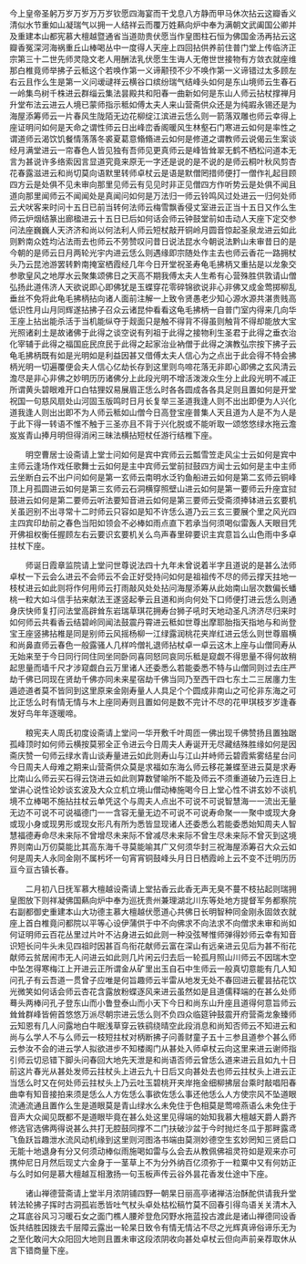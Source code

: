 <!-- { "loadSidebar": true } -->
今上皇帝圣躬万岁万岁万万岁钦愿四海宴而干戈息八方静而甲马休次拈云这瓣香义清似水节重如山凝瑞气以拥一人结祥云而覆万姓爇向炉中奉为满朝文武阖国公卿并及重建本山都宪慕大檀越暨通省当道勋贵伏愿当作皇图柱石恒为佛国金汤再拈云这瓣香冤深河海祸重丘山棒喝丛中一度得人天座上四回拈供养前住普门堂上传临济正宗第三十二世先师灵隐文老人用酬法乳伏愿生生诲人无倦世世接物有方敛衣就座维那白椎竟师举拂子云秪这个若唤作第一义谛颟顸不少不唤作第一义谛错过太多顾左右云且作么生是第一义问叆叇祥云横谷口缤纷瑞气结峰头如何是东山境师云生春石一岭集鸟树千株进云群缁云集法昙殿共和阳春一曲新如何是东山人师云拈杖撑禅月升堂布法云进云人境已蒙师指示秪如傅太夫人来山营斋供众还是为纯嘏永锡还是为海屋添筹师云一片春风生陇陌无边花柳绽江滨进云恁么则一箭落双雕也师云幸得上座证明问如何是天命之谓性师云日出峰峦香阁暖风生林壑石门寒进云如何是率性之谓道师云渴饮饥餐情落落冬裘夏葛意翛翛进云如何是修道之谓教师云说偈云生案谈经月满堂进云一帘春色人皆见独有吾师见更真师云是峰皆耸翠无鹤不栖松问道本无言为甚说许多络索因言显道究竟来原无一字还是说的是不说的是师云桐叶秋风剪杏花春露滋进云和尚切莫向语默里转师卓杖云是语是默僧罔措师便打一僧作礼起目顾四方云是处俱不见未审向那里见师云有见见时非正见僧四方作听势云是处俱不闻且道向那里闻师云不闻闻处是真闻问如何是万法归一师云铃鸣风过处进云一归何处师云犬吠客来时问十五日已前当转何法师云梅雪飘香侵丈室进云正当十五日又作么生师云炉烟结篆出廊楹进云十五日已后如何话会师云钟鼓堂前如击动人天座下定交参问法座巍巍人天济济和尚以何法利人师云短杖敲开铜岭月圆音惊起圣泉龙进云如此则黔南众姓均沾法雨去也师云不劳赞叹问昔日说法昆水今朝说法黔山未审昔日的是今朝的是师云日月两轮光宇内进云恁么则遇缘即宗随处作主去也师云香花一路拥杖头乃云昆池游罢转黔南掩室栖霞经几年今日开堂祝圣寿龟毛拂柄又重拈是以龙象交参歌皇风之地厚水云聚集颂佛日之天高不期我傅太夫人生希有心营殊胜供敦请山僧弘扬此道伟济人天欲说即心即佛犹是玉蝶穿花零碎锦欲说非心非佛又成金莺掷柳乱垂丝不免将此龟毛拂柄拈向诸人面前注解一上致令贤愚老少知心源水源共湛贵贱高低识性月山月同辉遂拈拂子召众云诸昆仲看看这龟毛拂柄一自普门室内得来几向华王座上拈出能杀活于当机能纵夺于觌面只是触不得背不得虽则触背不得却能放大宝光照诸刹土是故诸佛于此得之谈空说有列祖于此得之接物利生圣君于此得之垂衣治化宰辅于此得之福国庇民庶民于此得之起家治业衲僧于此得之演教弘宗按下拂子云龟毛拂柄既有如是光明如是利益因甚又借傅太夫人信心为之点出于此会得不特会拂柄光明一切遍覆便会夫人信心亿劫长存到这里则鸟啼花落无非即心即佛之玄风清云澹尽是非心非佛之妙明历历诸佛分上此段光明不增活泼泼众生分上此段光明不减正所谓黄头碧眼难开口白牯狸奴易展眉正恁么时各各圆成各各具足则且置如何是开堂祝国一句慈风扇处山河固玉版鸣时日月长复举三圣道我逢人则不出出即便为人兴化道我逢人则出出即不为人师云秪如山僧今日高登宝座普集人天且道为人是不为人是于此下得一转语不惟不触于三圣亦且不背于兴化脱或不能听取一颂悠悠绿水拖云澹岌岌青山捧月明但得消闲三昧法横拈短杖任游行结椎下座。

　　明空曹居士设斋请上堂士问如何是宾中宾师云云瓢雪笠走风尘士云如何是宾中主师云逢场作戏任歌舞士云如何是主中宾师云堂前挝鼓四方闻士云如何是主中主师云坐断白云不出户问如何是第一玄师云南明水泛钓鱼船进云如何是第二玄师云铜峰顶上月孤圆进云如何是第三玄师云石洞横穿照壁山进云如何是第一要师云升座宜挝鼓进云如何是第二要师云听法要知音进云如何是第三要师云受斋须捧钵进云玄要机关虽迥别不出寻常十二时师云只容如是知不许恁么道乃云三玄三要展个里之风光四主四宾印劫前之春色当阳如领会不必棒如雨点直下若承当何须喝似雷轰人天眼目凭开佛祖权衡任握顾左右云要识玄要机关么鸟声春里碎要识主宾意旨么山色雨中多卓拄杖下座。

　　师诞日霞章监院请上堂问世尊说法四十九年未曾说着半字且道说的是甚么法师卓杖一下云会么进云不会师云不会正好受持问如何是祖祖传不尽的师云撑天拄地一枝杖进云如此则将作何用师云打雨敲风处处拈问海屋添筹从此始南山层次数偏长蟠桃一粒大如斗信手拈来献法王遂竖起拳云且道和尚向何处下口师便打进云恁么则通身庆快师复打问法堂高辟耸东岩瑞草琪花拥寿台狮子吼时天地动圣凡济济尽归来时如何师云共看香云结碧岭同闻法鼓震丹霄进云秪如世尊出摩耶胎指天指地与和尚登宝王座竖拂拈椎是同是别师云风摇杨柳一江绿露润桃花夹岸红进云恁么则世尊眉横和尚鼻直师云春色一般露骚人几样吟僧礼退师拈杖卓一卓云这木上座与山僧同寿从无始来至于今日同行同住同坐同卧同喜同怒同哀同乐秪是窥觑不得思量不得何故稍起思量而墙千尺才涉窥觑白云万里诸人还委悉么若能委悉不特与山僧同则过去庄严劫千佛已同现在贤劫千佛亦同未来星宿劫千佛当同乃至西干四七东土二三居廛力生遁迹道者莫不皆同到这里原来金刚寿量人人具足个个圆成非南山之可伦非东海之可比正恁么时有情无情与木上座同寿则且置如何是数不完计不尽的花甲琪枝岁岁逢春发好鸟年年逐暖啼。

　　粮宪夫人周氏初度设斋请上堂问一华开敷千叶周匝一佛出现千佛赞扬且置独踞孤峰顶时如何师云横按莫邪全正令进云今日周夫人寿诞开无尽藏结殊胜缘如何是因斋庆赞一句师云绿水青山谈寿量进云如此则寿山与江山并峙师云碧霞紫雾结星台问今日周夫人母难之期来山营斋供众莫是求福如东海么师云移花兼蝶至进云莫是求寿比南山么师云买石得云饶进云如此则算数譬喻所不能及师云不须重道破乃云连日上堂讲心说性论妙谈玄波及大众立机立境山僧动棒施喝今日上堂心性不讲玄妙不谈机境不立棒喝不施拈拄杖云单凭这个与周夫人点出不可说不可说智慧海一一流出无量无边不可说不可说福德门一一含容无量无边不可说不可说寿命聚一一聚中或现大身或现小身或现男形或现女形凡有所为悉皆显现诸人还委悉么若能委悉始知周夫人智慧福德寿命尽未来际不曾增尽未来际不曾减尽未来际不曾生尽未来际不曾灭到这境界则南山万仞莫能比其高东海千寻莫能喻其广又何须华封三祝海屋添筹召大众云如何是周夫人永同金刚不属杇坏一句宵宵铜鼓峰头月日日栖霞岭上云不变不迁明历历亘今亘古镇长春。

　　二月初八日抚军慕大檀越设斋请上堂拈香云此香无声无臭不蔓不枝拈起则瑞拥皇图放下则祥凝佛国爇向炉中奉为巡抚贵州兼理湖北川东等处地方提督军务都察院右副都御史重建本山大功德主慕大檀越伏愿道心共佛日长明智种同金刚永固敛衣就座上首白椎竟问都院以平等心设伊蒲供于中不向佛求不向法求不向僧求未审和尚如何证明师云百花丛里过片叶不沾身进云如此则一种没弦琴惟师弹得妙师云幸有知音识短长问牛头未见四祖时因甚百鸟衔花献师云富在深山有远亲进云见后为甚不衔花献师云贫居闹市无人问进云如此则几片闲云归去后一轮孤月照山川师云不因瑞木空中坠怎得寒梅江上开进云正所谓金从矿里出玉自石中生师云一般真切意能有几人知问孔子有云吾道一贯曾子应唯是何旨趣师云半雷从地发无处不春回进云瞿昙拈花饮光微笑如何话会师云杏花含露放粉蝶逐风来进云虽然如是且道儒释端的在甚么处师蓦头两棒问孔子登东山而小鲁登泰山而小天下今日和尚东山升座且道得何意旨师云耸耸群峰皆俯首悠悠万派尽朝宗进云恁么则不负四众临筵钟鼓震开府营斋龙象臻师云知恩有几人问露地白牛眠浅草穿云铁鹞绕晴空此段消息和尚知否师云不知进云和尚与么学人不与么师云一枝短拄杖对柄断拂子问善财童子五十三参且道参个甚么师云参汝不会的进云学人拟欲进步不知楼阁门从甚处入师卓杖云向这里来进云谢师指引师云切忌错下脚头问春回大地先天泄是和尚语否师云曾恁么道来进云且如九十日前这片春光从甚处发师云拄杖头上进云九十日后又向甚处去也师云拄杖头上进云正当恁么时又在何处师云拄杖头上乃云吐玉碧桃开夹岸拖金细柳拂层台乘时敲唱阳春曲幸有知音接拍来须是恁么人方佐恁么事欲佐恁么事还他恁么人方使宗风不坠道眼流通流通且置作么生是道眼莫是青山绿水么未免住于色相莫是莺啼燕语么未免住于音声大众闻见既都不是道眼毕竟在甚么处这里见得端的始知我慕大檀越天爵人爵齐修选官选佛两得说甚么共打无腔鼓同撑不二门扶破沙盆于今时抛烂冬瓜于那畔露鸢飞鱼跃旨趣泄水流风动机缘到这里则河图洛书端由莫测妙德空生玄妙罔知三贤启口无能十地退身有分又何须动棒似雨施喝如雷与么会去从教佩佛祖灵符如是观来亦可携仲尼日月然后现丈六金身于一茎草上不为分外纳百亿须弥于一粒粟中又有何妨正与么时如何是慕大檀越互相激扬一句玉板声传云谷外昙花香发仕途中下座。

　　诸山禅德营斋请上堂半月浓阴铺四野一朝杲日丽高亭诸禅洁治酥酡供请我升堂转法轮拂子挥时古洞孤岩悉皆吐气杖头卓处枯松稿竹莫不回春引得鸟语关关清木入之耳底谷风习习暖石女之面门樵人腰斧登危冈野水拖蓝投古渡此是诸山禅德同设香饭共结胜因拨去千层障云露出一轮杲日致令有情无情沾不尽之光辉真谛俗谛乐无为之至化敢问大众阳回大地则且置未审这段浓阴收向甚处卓杖云但向声前亲荐取休从言下错商量下座。

